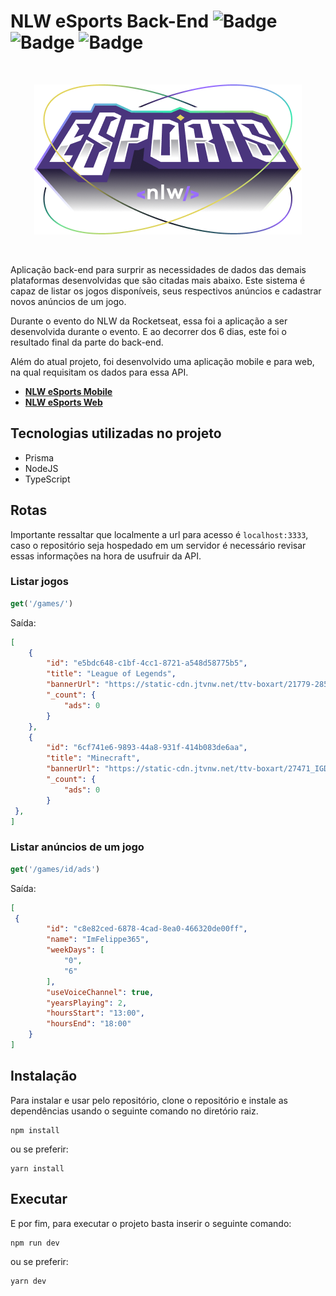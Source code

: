 # NLW eSports Back-End ![Badge](https://img.shields.io/static/v1?label=prisma&message=5.4.8&color=white&style=flat&logo=PRISMA) ![Badge](https://img.shields.io/static/v1?label=nodejs&message=v16.13.2&color=green&style=flat&logo=NODE) ![Badge](https://img.shields.io/static/v1?label=typescript&message=v4.8.3&color=blue&style=flat&logo=TYPESCRIPT)
 
<br />
<p align="center">
  <img src="https://github.com/ImFelippe365/nlw-esports-mobile/blob/main/src/assets/logo-nlw-esports%402x.png" />
</p>
<br />

Aplicação back-end para surprir as necessidades de dados das demais plataformas desenvolvidas que são citadas mais abaixo. 
Este sistema é capaz de listar os jogos disponíveis, seus respectivos anúncios e cadastrar novos anúncios de um jogo.

Durante o evento do NLW da Rocketseat, essa foi a aplicação a ser desenvolvida durante o evento.
E ao decorrer dos 6 dias, este foi o resultado final da parte do back-end.

Além do atual projeto, foi desenvolvido uma aplicação mobile e para web, na qual requisitam os dados para essa API.

- **[NLW eSports Mobile](https://github.com/ImFelippe365/nlw-esports-mobile)**
- **[NLW eSports Web](https://github.com/ImFelippe365/nlw-esports-web)**

## Tecnologias utilizadas no projeto

- Prisma
- NodeJS
- TypeScript

## Rotas
Importante ressaltar que localmente a url para acesso é ``localhost:3333``, caso o repositório seja hospedado em um servidor é necessário revisar essas informações na hora de usufruir da API.

### Listar jogos

```ts
get('/games/')
```

Saída:
```json
[
	{
		"id": "e5bdc648-c1bf-4cc1-8721-a548d58775b5",
		"title": "League of Legends",
		"bannerUrl": "https://static-cdn.jtvnw.net/ttv-boxart/21779-285x380.jpg",
		"_count": {
			"ads": 0
		}
	},
	{
		"id": "6cf741e6-9893-44a8-931f-414b083de6aa",
		"title": "Minecraft",
		"bannerUrl": "https://static-cdn.jtvnw.net/ttv-boxart/27471_IGDB-285x380.jpg",
		"_count": {
			"ads": 0
		}
 },
]
```

### Listar anúncios de um jogo

```ts
get('/games/id/ads')
```

Saída:
```json
[
 {
		"id": "c8e82ced-6878-4cad-8ea0-466320de00ff",
		"name": "ImFelippe365",
		"weekDays": [
			"0",
			"6"
		],
		"useVoiceChannel": true,
		"yearsPlaying": 2,
		"hoursStart": "13:00",
		"hoursEnd": "18:00"
	}
]
```

## Instalação

Para instalar e usar pelo repositório, clone o repositório e instale as dependências usando o seguinte comando no diretório raiz.

```
npm install
```

ou se preferir:

```
yarn install
```

## Executar

E por fim, para executar o projeto basta inserir o seguinte comando:

```
npm run dev
```

ou se preferir:

```
yarn dev
```
